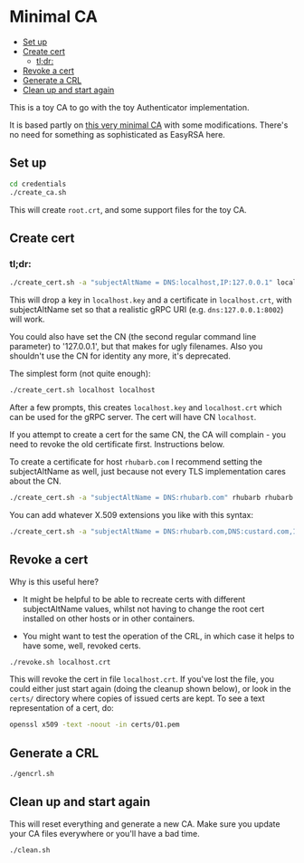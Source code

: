 # Minimal CA

<!-- vscode-markdown-toc -->
* [Set up](#Setup)
* [Create cert](#Createcert)
	* [tl;dr:](#tldr:)
* [Revoke a cert](#Revokeacert)
* [Generate a CRL](#GenerateaCRL)
* [Clean up and start again](#Cleanupandstartagain)

<!-- vscode-markdown-toc-config
	numbering=false
	autoSave=true
	/vscode-markdown-toc-config -->
<!-- /vscode-markdown-toc -->




This is a toy CA to go with the toy Authenticator implementation.

It is based partly on [this very minimal
CA](https://gist.github.com/drmalex07/7323e2ec8dc104140746f54c76111e2b) with
some modifications. There's no need for something as sophisticated as EasyRSA
here.

## <a name='Setup'></a>Set up

```sh
cd credentials
./create_ca.sh
```

This will create `root.crt`, and some support files for the toy CA.

## <a name='Createcert'></a>Create cert

### <a name='tldr:'></a>tl;dr:

```sh
./create_cert.sh -a "subjectAltName = DNS:localhost,IP:127.0.0.1" localhost localhost
```

This will drop a key in `localhost.key` and a certificate in `localhost.crt`,
with subjectAltName set so that a realistic gRPC URI (e.g.
`dns:127.0.0.1:8002`) will work.

You could also have set the CN (the second regular command line parameter) to
'127.0.0.1', but that makes for ugly filenames. Also you shouldn't use the CN
for identity any more, it's deprecated.

The simplest form (not quite enough):

```sh
./create_cert.sh localhost localhost
```

After a few prompts, this creates `localhost.key` and `localhost.crt` which
can be used for the gRPC server. The cert will have CN `localhost`.

If you attempt to create a cert for the same CN, the CA will complain - you
need to revoke the old certificate first. Instructions below.

To create a certificate for host `rhubarb.com` I recommend setting the
subjectAltName as well, just because not every TLS implementation cares about the CN.


```sh
./create_cert.sh -a "subjectAltName = DNS:rhubarb.com" rhubarb rhubarb.com
```

You can add whatever X.509 extensions you like with this syntax:

```sh
./create_cert.sh -a "subjectAltName = DNS:rhubarb.com,DNS:custard.com,IP:127.0.0.1,IP:[::1] rhubarb rhubarb.com
```

## <a name='Revokeacert'></a>Revoke a cert

Why is this useful here?

- It might be helpful to be able to recreate certs with
different subjectAltName values, whilst not having to change the root cert
installed on other hosts or in other containers.

- You might want to test the operation of the CRL, in which case it helps to
  have some, well, revoked certs.

```sh
./revoke.sh localhost.crt
```

This will revoke the cert in file `localhost.crt`. If you've lost the file,
you could either just start again (doing the cleanup shown below), or look in
the `certs/` directory where copies of issued certs are kept. To see a text
representation of a cert, do:

```sh
openssl x509 -text -noout -in certs/01.pem
```

## <a name='GenerateaCRL'></a>Generate a CRL

```sh
./gencrl.sh
```

## <a name='Cleanupandstartagain'></a>Clean up and start again

This will reset everything and generate a new CA. Make sure you update your
CA files everywhere or you'll have a bad time.

```sh
./clean.sh
```
